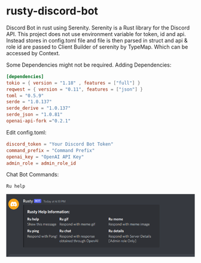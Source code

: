 # rusty-discord-bot

Discord Bot in rust using Serenity. Serenity is a Rust library for the Discord API.
This project does not use environment variable for token, id and api. Instead stores in config.toml file and file is then parsed in struct 
and api & role id are passed to Client Builder of serenity by TypeMap. Which can be accessed by Context.

Some Dependencies might not be required.
Adding Dependencies:
```toml
[dependencies]
tokio = { version = "1.18" , features = ["full"] }
reqwest = { version = "0.11", features = ["json"] }
toml = "0.5.9"
serde = "1.0.137"
serde_derive = "1.0.137"
serde_json = "1.0.81"
openai-api-fork ="0.2.1"
```

Edit config.toml:
```toml
discord_token = "Your Discord Bot Token"
command_prefix = "Command Prefix"
openai_key = "OpenAI API Key"
admin_role = admin_role_id
```

Chat Bot Commands:
```
Ru help
```
<p align="center">
  <img src="result.png"/>
</p>
